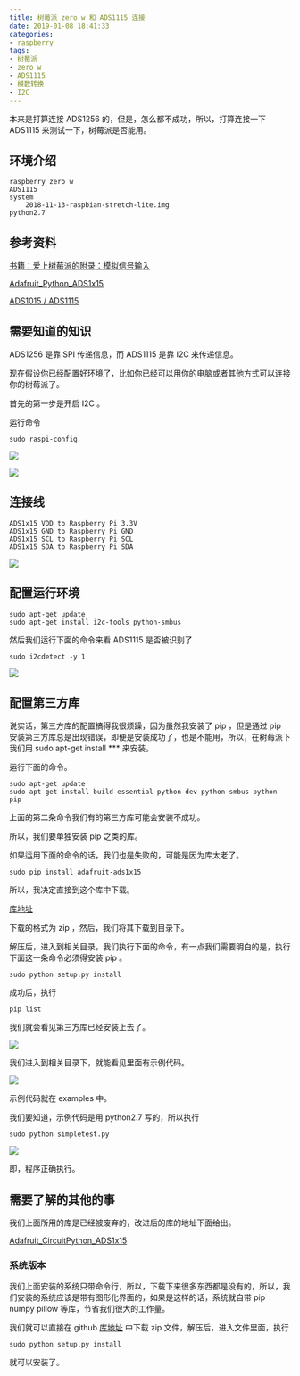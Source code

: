 ```yaml
---
title: 树莓派 zero w 和 ADS1115 连接
date: 2019-01-08 18:41:33
categories:
- raspberry
tags:
- 树莓派
- zero w
- ADS1115
- 模数转换
- I2C
---
```

本来是打算连接 ADS1256 的，但是，怎么都不成功，所以，打算连接一下 ADS1115 来测试一下，树莓派是否能用。

<!--more-->

## 环境介绍

	raspberry zero w
	ADS1115
	system
		2018-11-13-raspbian-stretch-lite.img
	python2.7
		
## 参考资料

[书籍：爱上树莓派的附录：模拟信号输入](http://www.elecfans.com/soft/35/2018/20180506673029.html)

[Adafruit_Python_ADS1x15](https://github.com/adafruit/Adafruit_Python_ADS1x15)

[ADS1015 / ADS1115](https://learn.adafruit.com/raspberry-pi-analog-to-digital-converters/ads1015-slash-ads1115)

## 需要知道的知识

ADS1256 是靠 SPI 传递信息，而 ADS1115 是靠 I2C 来传递信息。

现在假设你已经配置好环境了，比如你已经可以用你的电脑或者其他方式可以连接你的树莓派了。

首先的第一步是开启 I2C 。

运行命令 

	sudo raspi-config
	
![](/images/raspberry/14_0.png)

![](/images/raspberry/14_1.png)

## 连接线

	ADS1x15 VDD to Raspberry Pi 3.3V
	ADS1x15 GND to Raspberry Pi GND
	ADS1x15 SCL to Raspberry Pi SCL
	ADS1x15 SDA to Raspberry Pi SDA

![](/images/raspberry/14_2.png)

## 配置运行环境

	sudo apt-get update
	sudo apt-get install i2c-tools python-smbus
	
然后我们运行下面的命令来看 ADS1115 是否被识别了

	sudo i2cdetect -y 1
	
![](/images/raspberry/14_3.png)

## 配置第三方库

说实话，第三方库的配置搞得我很烦躁，因为虽然我安装了 pip ，但是通过 pip 安装第三方库总是出现错误，即便是安装成功了，也是不能用，所以，在树莓派下我们用 sudo apt-get install *** 来安装。

运行下面的命令。

	sudo apt-get update
	sudo apt-get install build-essential python-dev python-smbus python-pip
	
上面的第二条命令我们有的第三方库可能会安装不成功。

所以，我们要单独安装 pip 之类的库。

如果运用下面的命令的话，我们也是失败的，可能是因为库太老了。

	sudo pip install adafruit-ads1x15
	
所以，我决定直接到这个库中下载。

[库地址](https://github.com/adafruit/Adafruit_Python_ADS1x15)

下载的格式为 zip ，然后，我们将其下载到目录下。

解压后，进入到相关目录，我们执行下面的命令，有一点我们需要明白的是，执行下面这一条命令必须得安装 pip 。

	sudo python setup.py install
	
成功后，执行 

	pip list
	
我们就会看见第三方库已经安装上去了。

![](/images/raspberry/14_4.png)

我们进入到相关目录下，就能看见里面有示例代码。

![](/images/raspberry/14_5.png)

示例代码就在 examples 中。

我们要知道，示例代码是用 python2.7 写的，所以执行

	sudo python simpletest.py
	
![](/images/raspberry/14_6.png)

即，程序正确执行。

## 需要了解的其他的事

我们上面所用的库是已经被废弃的，改进后的库的地址下面给出。

[Adafruit_CircuitPython_ADS1x15](https://github.com/adafruit/Adafruit_CircuitPython_ADS1x15)

### 系统版本

我们上面安装的系统只带命令行，所以，下载下来很多东西都是没有的，所以，我们安装的系统应该是带有图形化界面的，如果是这样的话，系统就自带 pip numpy pillow 等库，节省我们很大的工作量。

我们就可以直接在 github [库地址](https://github.com/adafruit/Adafruit_Python_ADS1x15) 中下载 zip 文件，解压后，进入文件里面，执行

	sudo python setup.py install
	
就可以安装了。












